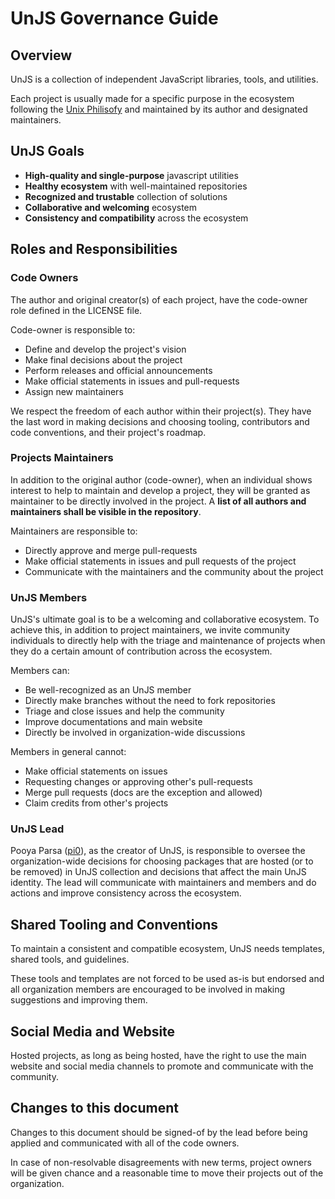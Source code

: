 # UnJS Governance Guide

## Overview

UnJS is a collection of independent JavaScript libraries, tools, and utilities.

Each project is usually made for a specific purpose in the ecosystem following the [Unix Philisofy](http://www.catb.org/~esr/writings/taoup/html/ch01s06.html) and maintained by its author and designated maintainers.

## UnJS Goals

 - **High-quality and single-purpose** javascript utilities
 - **Healthy ecosystem** with well-maintained repositories
 - **Recognized and trustable** collection of solutions
 - **Collaborative and welcoming** ecosystem
 - **Consistency and compatibility** across the ecosystem

## Roles and Responsibilities

### Code Owners

The author and original creator(s) of each project, have the code-owner role defined in the LICENSE file.

Code-owner is responsible to:

- Define and develop the project's vision
- Make final decisions about the project
- Perform releases and official announcements
- Make official statements in issues and pull-requests
- Assign new maintainers

We respect the freedom of each author within their project(s). They have the last word in making decisions and choosing tooling, contributors and code conventions, and their project's roadmap.

### Projects Maintainers

In addition to the original author (code-owner), when an individual shows interest to help to maintain and develop a project, they will be granted as maintainer to be directly involved in the project. A **list of all authors and maintainers shall be visible in the repository**.

Maintainers are responsible to:

- Directly approve and merge pull-requests
- Make official statements in issues and pull requests of the project
- Communicate with the maintainers and the community about the project

### UnJS Members

UnJS's ultimate goal is to be a welcoming and collaborative ecosystem. To achieve this, in addition to project maintainers, we invite community individuals to directly help with the triage and maintenance of projects when they do a certain amount of contribution across the ecosystem.

Members can:

- Be well-recognized as an UnJS member
- Directly make branches without the need to fork repositories
- Triage and close issues and help the community
- Improve documentations and main website
- Directly be involved in organization-wide discussions

Members in general cannot:

- Make official statements on issues
- Requesting changes or approving other's pull-requests
- Merge pull requests (docs are the exception and allowed)
- Claim credits from other's projects

### UnJS Lead

Pooya Parsa ([pi0](http://github.com/pi0)), as the creator of UnJS, is responsible to oversee the organization-wide decisions for choosing packages that are hosted (or to be removed) in UnJS collection and decisions that affect the main UnJS identity. The lead will communicate with maintainers and members and do actions and improve consistency across the ecosystem.

## Shared Tooling and Conventions

To maintain a consistent and compatible ecosystem, UnJS needs templates, shared tools, and guidelines.

These tools and templates are not forced to be used as-is but endorsed and all organization members are encouraged to be involved in making suggestions and improving them.

## Social Media and Website

Hosted projects, as long as being hosted, have the right to use the main website and social media channels to promote and communicate with the community.

## Changes to this document

Changes to this document should be signed-of by the lead before being applied and communicated with all of the code owners.

In case of non-resolvable disagreements with new terms, project owners will be given chance and a reasonable time to move their projects out of the organization.
